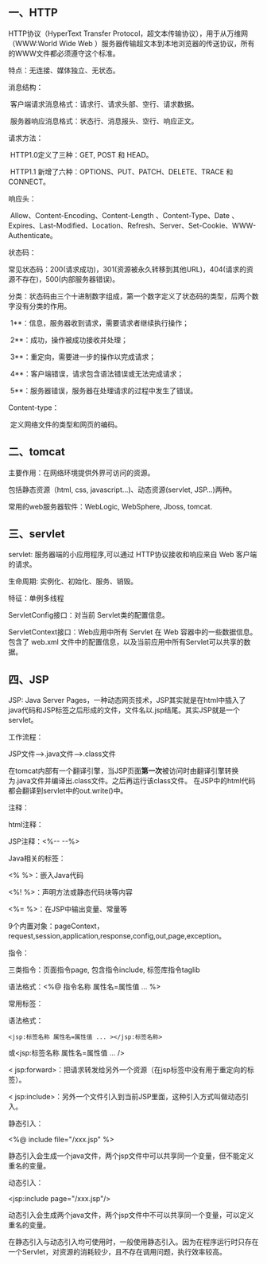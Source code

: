 ## 一、HTTP

HTTP协议（HyperText Transfer Protocol，超文本传输协议），用于从万维网（WWW:World Wide Web ）服务器传输超文本到本地浏览器的传送协议，所有的WWW文件都必须遵守这个标准。

特点：无连接、媒体独立、无状态。



消息结构：

​		客户端请求消息格式：请求行、请求头部、空行、请求数据。

​		服务器响应消息格式：状态行、消息报头、空行、响应正文。



请求方法：

​		HTTP1.0定义了三种：GET, POST 和 HEAD。

​		HTTP1.1 新增了六种：OPTIONS、PUT、PATCH、DELETE、TRACE 和 CONNECT。



响应头：

​		Allow、Content-Encoding、Content-Length 、Content-Type、Date 、Expires、Last-Modified、Location、Refresh、Server、Set-Cookie、WWW-Authenticate。



状态码：

​		常见状态码：200(请求成功)，301(资源被永久转移到其他URL)，404(请求的资源不存在)，500(内部服务器错误)。

​		分类：状态码由三个十进制数字组成，第一个数字定义了状态码的类型，后两个数字没有分类的作用。

​		1**：信息，服务器收到请求，需要请求者继续执行操作；

​		2**：成功，操作被成功接收并处理；

​		3**：重定向，需要进一步的操作以完成请求；

​		4**：客户端错误，请求包含语法错误或无法完成请求；

​		5**：服务器错误，服务器在处理请求的过程中发生了错误。



Content-type：

​		定义网络文件的类型和网页的编码。



## 二、tomcat

主要作用：在网络环境提供外界可访问的资源。

包括静态资源（html, css, javascript…)、动态资源(servlet, JSP…)两种。

常用的web服务器软件：WebLogic, WebSphere, Jboss, tomcat.



## 三、servlet

servlet: 服务器端的小应用程序,可以通过 HTTP协议接收和响应来自 Web 客户端的请求。

生命周期: 实例化、初始化、服务、销毁。

特征：单例多线程

ServletConfig接口：对当前 Servlet类的配置信息。

ServletContext接口：Web应用中所有 Servlet 在 Web 容器中的一些数据信息。包含了 web.xml 文件中的配置信息，以及当前应用中所有Servlet可以共享的数据。



## 四、JSP

JSP: Java Server Pages，一种动态网页技术，JSP其实就是在html中插入了java代码和JSP标签之后形成的文件，文件名以.jsp结尾。其实JSP就是一个servlet。



工作流程：

JSP文件——>.java文件——>.class文件

在tomcat内部有一个翻译引擎，当JSP页面**第一次**被访问时由翻译引擎转换为.java文件并编译出.class文件。之后再运行该class文件。
在JSP中的html代码都会翻译到servlet中的out.write()中。



注释：

html注释：<!-- -->

JSP注释：<%-- --%>



Java相关的标签：

<% %>：嵌入Java代码

<%! %>：声明方法或静态代码块等内容

<%= %>：在JSP中输出变量、常量等



9个内置对象：pageContext，request,session,application,response,config,out,page,exception。



指令：

三类指令：页面指令page, 包含指令include, 标签库指令taglib

语法格式：<%@ 指令名称  属性名=属性值 ... %>



常用标签：

语法格式：

`<jsp:标签名称 属性名=属性值 ... ></jsp:标签名称>`

或<jsp:标签名称 属性名=属性值 ... />

< jsp:forward>：把请求转发给另外一个资源（在jsp标签中没有用于重定向的标签）。

< jsp:include>：另外一个文件引入到当前JSP里面，这种引入方式叫做动态引入。



静态引入：

<%@ include file="/xxx.jsp" %>

静态引入会生成一个java文件，两个jsp文件中可以共享同一个变量，但不能定义重名的变量。

动态引入：

<jsp:include page="/xxx.jsp"/>

动态引入会生成两个java文件，两个jsp文件中不可以共享同一个变量，可以定义重名的变量。

在静态引入与动态引入均可使用时，一般使用静态引入。因为在程序运行时只存在一个Servlet，对资源的消耗较少，且不存在调用问题，执行效率较高。